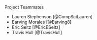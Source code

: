 Project Teammates

- Lauren Stephenson [@CompSciLauren]
- Earving Morales [@Earving8]
- Eric Seitz [@EricESeitz]
- Travis Hull [@TravisHull]
